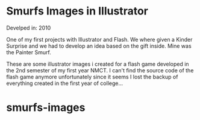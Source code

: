 # Smurfs Images in Illustrator


Develped in: 2010

One of my first projects with Illustrator and Flash. We where given a Kinder Surprise and we had to develop an idea based on the gift inside.
Mine was the Painter Smurf.

These are some illustrator images i created for a flash game developed in the 2nd semester of my first year NMCT.
I can't find the source code of the flash game anymore unfortunately since it seems I lost the backup of everything created in the first year of college...
# smurfs-images
